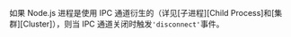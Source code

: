 <!-- YAML
added: v0.7.7
-->

如果 Node.js 进程是使用 IPC 通道衍生的（详见[子进程][Child Process]和[集群][Cluster]），则当 IPC 通道关闭时触发`'disconnect'`事件。

